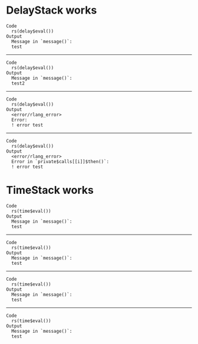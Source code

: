 # DelayStack works

    Code
      rs(delay$eval())
    Output
      Message in `message()`:
      test

---

    Code
      rs(delay$eval())
    Output
      Message in `message()`:
      test2

---

    Code
      rs(delay$eval())
    Output
      <error/rlang_error>
      Error:
      ! error test

---

    Code
      rs(delay$eval())
    Output
      <error/rlang_error>
      Error in `private$calls[[i]]$then()`:
      ! error test

# TimeStack works

    Code
      rs(time$eval())
    Output
      Message in `message()`:
      test

---

    Code
      rs(time$eval())
    Output
      Message in `message()`:
      test

---

    Code
      rs(time$eval())
    Output
      Message in `message()`:
      test

---

    Code
      rs(time$eval())
    Output
      Message in `message()`:
      test


